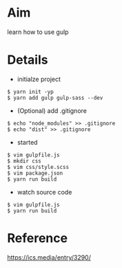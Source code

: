 # Aim

learn how to use gulp

# Details

* initialze project

```
$ yarn init -yp
$ yarn add gulp gulp-sass --dev
```

* (Optional) add .gitignore

```
$ echo "node_modules" >> .gitignore
$ echo "dist" >> .gitignore
```

* started

```
$ vim gulpfile.js
$ mkdir css
$ vim css/style.scss
$ vim package.json
$ yarn run build
```

* watch source code

```
$ vim gulpfile.js
$ yarn run build
```

# Reference

https://ics.media/entry/3290/
